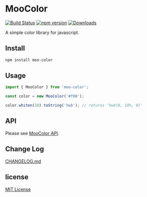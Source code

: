 # MooColor

[![Build Status](https://travis-ci.org/archco/moo-color.svg?branch=master)](https://travis-ci.org/archco/moo-color)
[![npm version](https://badge.fury.io/js/moo-color.svg)](https://www.npmjs.com/package/moo-color)
[![Downloads](https://img.shields.io/npm/dm/moo-color.svg)](https://www.npmjs.com/package/moo-color)


A simple color library for javascript.

## Install

``` sh
npm install moo-color
```

## Usage

``` js
import { MooColor } from 'moo-color';

const color = new MooColor('#f00');

color.whiten(10).toString('hwb'); // returns 'hwb(0, 10%, 0)'
```

## API

Please see [MooColor API](https://github.com/archco/moo-color/tree/master/docs#moocolor-api).

## Change Log

[CHANGELOG.md](https://github.com/archco/moo-color/blob/master/CHANGELOG.md)

## license

[MIT License](https://github.com/archco/moo-color/blob/master/LICENSE)
